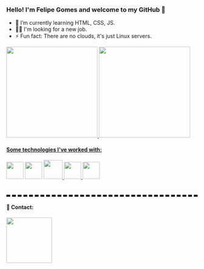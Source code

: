 ### Hello! I'm Felipe Gomes and welcome to my GitHub 👋

<!-- - 🔭 I’m currently working on Dart/Flutter.
-->
- 🌱 I’m currently learning HTML, CSS, JS.
- 👨‍💻 I'm looking for a new job.
- ⚡ Fun fact: There are no clouds, it's just Linux servers. 

<div>
  <a href="https://github.com/FelipeGomesj">
  <img height="240em" src="https://github-readme-stats.vercel.app/api?username=FelipeGomesj&show_icons=true&theme=tokyonight">
  <img height="240em" src="https://github-readme-stats.vercel.app/api/top-langs/?username=FelipeGomesj&hide_progress=false&theme=tokyonight">
</div>
  
<div>
  <h4>Some technologies I've worked with: </h4>
</div>  
  
<div>
  <a href="https://dart.dev" target="_blank" rel="noopener noreferrer"><img  width="45em" src="https://cdn.jsdelivr.net/gh/devicons/devicon/icons/dart/dart-original.svg" /></a>
  <a href="https://flutter.dev" target="_blank" rel="noopener noreferrer"><img width="45em" src="https://cdn.jsdelivr.net/gh/devicons/devicon/icons/flutter/flutter-original.svg" /></a>
  <a href= "https://firebase.google.com/?gad=1&gclid=CjwKCAjw3ueiBhBmEiwA4BhspLGlaNCEZIDfQpqwxRllUnms_IJvhRdPLZFGRJ-LdUIGL3yvZXnNlRoC4NYQAvD_BwE&gclsrc=aw.ds&hl=pt-br" 
     target="_blank" rel="noopener noreferrer"><img width="50em" src="https://cdn.jsdelivr.net/gh/devicons/devicon/icons/firebase/firebase-plain.svg" />
  <a href= "https://nodejs.org/en/about" target="_blank" rel="noopener noreferrer"><img width="45em" src="https://cdn.jsdelivr.net/gh/devicons/devicon/icons/nodejs/nodejs-original.svg" />
  <a href= "https://www.android.com/" target="_blank" rel="noopener noreferrer"><img width="45em" src="https://cdn.jsdelivr.net/gh/devicons/devicon/icons/android/android-original.svg" /></a>
  <div style="border-bottom: 5px dashed #000000; width: 100%; margin-bottom: 10px;">
  <h1></h1>
  </div>
</div>
    
<div>
  <h4>📱 Contact:</h4>
  <a href="https://www.linkedin.com/in/felipe-gomes173" target="_blank" rel="noopener noreferrer"><img width="120em" src="https://img.shields.io/badge/LinkedIn-0077B5?style=for-the-badge&logo=linkedin&logoColor=white" /></a>
</div>    
    
